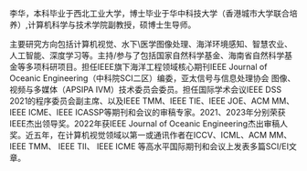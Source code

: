<!-- I work at TikTok <img src='./images/tiktok.png' style='width: 6em;'> as a research scientist now in Singapore.  -->
李华，本科毕业于西北工业大学，博士毕业于华中科技大学（香港城市大学联合培养）,计算机科学与技术学院副教授，硕博士生导师。

主要研究方向包括计算机视觉、水下\医学图像处理、海洋环境感知、智慧农业、人工智能、深度学习等。主持/参与了包括国家自然科学基金、海南省自然科学基金等多项科研项目。担任IEEE旗下海洋工程领域核心期刊IEEE Journal of Oceanic Engineering（中科院SCI二区）编委，亚太信号与信息处理协会 图像、视频与多媒体（APSIPA IVM）技术委员会委员。担任国际学术会议IEEE DSS 2021的程序委员会副主席、以及IEEE TMM、IEEE TIE、IEEE JOE、ACM MM、IEEE ICME、IEEE ICASSP等期刊和会议的审稿专家。2021、2023年分别荣获IEEE杰出领导奖。2022年获IEEE Journal of Oceanic Engineering杰出审稿人奖。近五年，在计算机视觉领域以第一或通讯作者在ICCV、ICML、ACM MM、IEEE TMM、 IEEE TII、 IEEE ICME 等高水平国际期刊和会议上发表多篇SCI/EI文章。

<!-- I am now working on audio-driven talking face generation, text-to-speech and music generation research. If you are seeking any form of **academic cooperation**, please feel free to email me at [ren.yi@bytedance.com](mailto:ren.yi@bytedance.com). We are hiring interns!

I graduated from [Chu Kochen Honors College](http://ckc.zju.edu.cn/ckcen/main.htm), Zhejiang University (浙江大学竺可桢学院) with a bachelor's degree and from the Department of Computer Science and Technology, Zhejiang University (浙江大学计算机科学与技术学院) with a master's degree, advised by [Zhou Zhao (赵洲)](https://person.zju.edu.cn/zhaozhou). I also collaborate with [Xu Tan (谭旭)](https://www.microsoft.com/en-us/research/people/xuta/), [Tao Qin (秦涛)](https://www.microsoft.com/en-us/research/people/taoqin/) and [Tie-yan Liu (刘铁岩)](https://www.microsoft.com/en-us/research/people/tyliu/) from [Microsoft Research Asia](https://www.microsoft.com/en-us/research/group/machine-learning-research-group/) <img src='./images/microsoft_logo.svg' style="width: 4em;"> closely. 

I won the [Baidu Scholarship](https://baike.baidu.com/item/%E7%99%BE%E5%BA%A6%E5%A5%96%E5%AD%A6%E9%87%91/9929412) (10 candidates worldwide each year) and [ByteDance Scholars Program](https://ur.bytedance.com/scholarship) (10 candidates worldwide each year) in 2020 and was selected as one of [the top 100 AI Chinese new stars](https://mp.weixin.qq.com/s?__biz=MzA4NzQ5MTA2NA==&mid=2653639431&idx=1&sn=25b6368c1954419b9090840347d9a27d&chksm=8be75b90bc90d286a5af3ef8e610e822d705dc3cf4382b45e3f14489f3e7ec4fd8c95ed0eceb&mpshare=1&scene=2&srcid=0511LMlj9Qv9DeIZAjMjYAU9&sharer_sharetime=1620731348139&sharer_shareid=631c113940cb81f34895aa25ab14422a#rd) and AI Chinese New Star Outstanding Scholar (10 candidates worldwide each year). 

My research interest includes speech synthesis, neural machine translation and automatic music generation. I have published 50+ papers <a href='https://scholar.google.com/citations?user=4FA6C0AAAAAJ'><img src="https://img.shields.io/endpoint?logo=Google%20Scholar&url=https%3A%2F%2Fcdn.jsdelivr.net%2Fgh%2FRayeRen%2Frayeren.github.io@google-scholar-stats%2Fgs_data_shieldsio.json&labelColor=f6f6f6&color=9cf&style=flat&label=citations"></a> at the top international AI conferences such as NeurIPS, ICML, ICLR, KDD. 

To promote the communication among the Chinese ML & NLP community, we (along with other 11 young scholars worldwide) founded the [MLNLP community](https://space.bilibili.com/168887299) in 2021. I am honored to be one of the chairs of the MLNLP committee. -->

